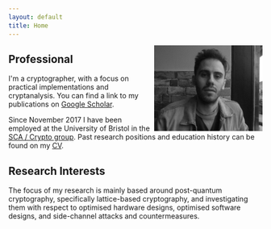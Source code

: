 ```yaml
---
layout: default
title: Home
---
```


<img align="right" src="files/fullsizeoutput_1fe1.jpeg" alt="drawing" style="width:215px; padding-left: 5px"/>

## Professional 

I'm a cryptographer, with a focus on practical implementations and cryptanalysis. 
You can find a link to my publications on [Google Scholar](https://scholar.google.co.uk/citations?user=LItUNn4AAAAJ&hl=en).

Since November 2017 I have been employed at the University of Bristol in the [SCA / Crypto group](http://www.bristol-sca.com). Past research positions and education history can be found on my [CV](files/CV.pdf).

## Research Interests

The focus of my research is mainly based around post-quantum cryptography, specifically lattice-based cryptography, and investigating them with respect to optimised hardware designs, optimised software designs, and side-channel attacks and countermeasures.

